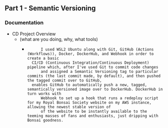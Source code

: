 ## Part 1 - Semantic Versioning  

### Documentation  

- CD Project Overview
  - (what are you doing, why, what tools)  
	-  ````
             I used WSL2 Ubuntu along with Git, GitHub (Actions (Workflows)), Docker, DockerHub, and Webhook in order to create a basic  
	     CI/CD (Continuous Integration/Continuous Deployment) pipeline which, after I've used Git to commit code changes 
             and assigned a Semantic Versioning tag to particular commits (the last commit made, by default), and then pushed the tagged commit over to GitHub,  
	     enables GitHub to automatically push a new, tagged, semantically versioned image over to DockerHub. DockerHub in turn works with  
             Webhook to set up a hook that runs a redeploy script for my Royal Bonsai Society website on my AWS instance, allowing the newest stable version of 
             of the website to be instantly available to the teeming masses of fans and enthusiasts, just dripping with Bonsai goodness.  
```


